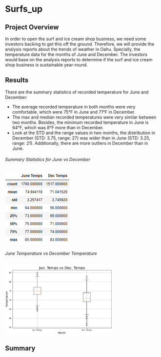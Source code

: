 # Surfs_up
## Project Overview
In order to open the surf and ice cream shop business, we need some investors backing to get this off the ground. Therefore, we will provide the analysis reports about the trends of weather in Oahu. Specially, the temperature data for the months of June and December. The investors would base on the analysis reports to determine if the surf and ice cream shop business is sustainable year-round.

## Results
There are the summary statistics of recorded temperature for June and December:
-	The average recorded temperature in both months were very comfortable, which were 75°F in June and 71°F in December.
-	The max and median recorded temperatures were very similar between two months. Besides, the minimum recorded temperature in June is 64°F, which was 8°F more than in December. 
-	Look at the STD and the range values in two months, the distribution in December (STD: 3.75, range: 27) was wider than in June (STD: 3.25, range: 21).  Additionally, there are more outliers in December than in June.

###### Summary Statistics for June vs December
<img src="analysis/Summary_Statistics.png">

###### June Temperature vs December Temperature
<img src="https://github.com/BessHung/Surfs_up/blob/f3ac80d51f4eda58656a63288d4f27e643befa37/analysis/Fig1.png" width=70% height=70%>

## Summary
